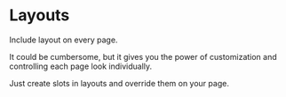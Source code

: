 # Layouts

Include layout on every page.

It could be cumbersome, but it gives you the power of customization and controlling each page look individually.

Just create slots in layouts and override them on your page.
